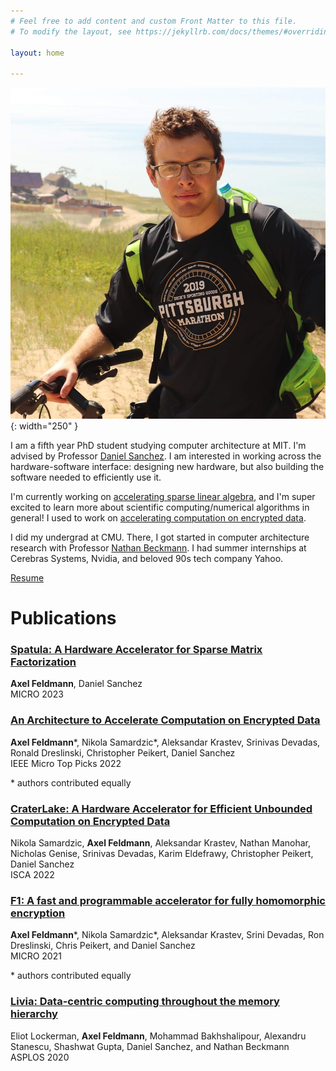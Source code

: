 ```yaml
---
# Feel free to add content and custom Front Matter to this file.
# To modify the layout, see https://jekyllrb.com/docs/themes/#overriding-theme-defaults

layout: home

---
```

![steam-fish-1](./axel.jpg){: width="250" }

I am a fifth year PhD student studying computer architecture at MIT. I'm advised by Professor [Daniel Sanchez](http://people.csail.mit.edu/sanchez/). I am interested in working across the hardware-software interface: designing new hardware, but also building the software needed to efficiently use it.

I'm currently working on [accelerating sparse linear algebra](./micro23_factorization.pdf), and I'm super excited to learn more about
scientific computing/numerical algorithms in general!
I used to work on [accelerating computation on encrypted data](./micro21_fhe.pdf).

I did my undergrad at CMU. There, I got started in computer architecture research with Professor [Nathan Beckmann](https://www.cs.cmu.edu/~beckmann/).
I had summer internships at Cerebras Systems, Nvidia, and beloved 90s tech company Yahoo.

[Resume](/axelf_resume.pdf)

# Publications

### [__Spatula: A Hardware Accelerator for Sparse Matrix Factorization__](/micro23_factorization.pdf)
__Axel Feldmann__, Daniel Sanchez\
MICRO 2023

### [__An Architecture to Accelerate Computation on Encrypted Data__](/toppicks22_fhe.pdf)
__Axel Feldmann__\*, Nikola Samardzic\*, Aleksandar Krastev, Srinivas Devadas, Ronald Dreslinski, Christopher Peikert, Daniel Sanchez\
IEEE Micro Top Picks 2022

\* authors contributed equally

### [__CraterLake: A Hardware Accelerator for Efficient Unbounded Computation on Encrypted Data__](/isca22_fhe.pdf)
Nikola Samardzic, __Axel Feldmann__, Aleksandar Krastev, Nathan Manohar, Nicholas Genise, Srinivas Devadas, Karim Eldefrawy, Christopher Peikert, Daniel Sanchez\
ISCA 2022

### [__F1: A fast and programmable accelerator for fully homomorphic encryption__](/micro21_fhe.pdf)
__Axel Feldmann__\*, Nikola Samardzic\*, Aleksandar Krastev, Srini Devadas, Ron Dreslinski, Chris Peikert, and Daniel Sanchez  
MICRO 2021

\* authors contributed equally

### [__Livia: Data-centric computing throughout the memory hierarchy__](/2020.asplos.livia.pdf)
Eliot Lockerman, __Axel Feldmann__, Mohammad Bakhshalipour, Alexandru Stanescu, Shashwat Gupta, Daniel Sanchez, and Nathan Beckmann  
ASPLOS 2020
